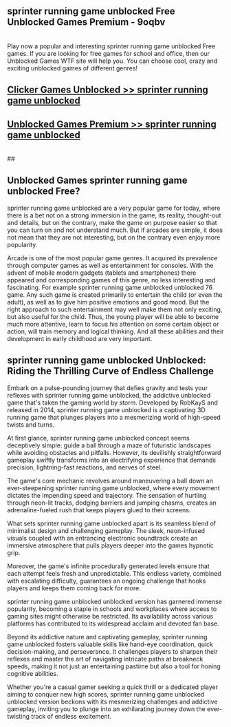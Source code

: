 ## sprinter running game unblocked Free Unblocked Games Premium - 9oqbv <br>
<br>
Play now a popular and interesting sprinter running game unblocked Free games. If you are looking for free games for school and office, then our Unblocked Games WTF site will help you. You can choose cool, crazy and exciting unblocked games of different genres!


##  [Clicker Games Unblocked >> sprinter running game unblocked](http://freeplayer.one?title=sprinter_running_game_unblocked&ref=05)

##  [Unblocked Games Premium >> sprinter running game unblocked](http://freeplayer.one?title=sprinter_running_game_unblocked&ref=05)
  <br>
  ##



## Unblocked Games sprinter running game unblocked Free?

sprinter running game unblocked are a very popular game for today, where there is a bet not on a strong immersion in the game, its reality, thought-out and details, but on the contrary, make the game on purpose easier so that you can turn on and not understand much. But if arcades are simple, it does not mean that they are not interesting, but on the contrary even enjoy more popularity.

Arcade is one of the most popular game genres. It acquired its prevalence through computer games as well as entertainment for consoles. With the advent of mobile modern gadgets (tablets and smartphones) there appeared and corresponding games of this genre, no less interesting and fascinating. For example sprinter running game unblocked unblocked 76 game. Any such game is created primarily to entertain the child (or even the adult), as well as to give him positive emotions and good mood. But the right approach to such entertainment may well make them not only exciting, but also useful for the child. Thus, the young player will be able to become much more attentive, learn to focus his attention on some certain object or action, will train memory and logical thinking. And all these abilities and their development in early childhood are very important.

##  sprinter running game unblocked Unblocked: Riding the Thrilling Curve of Endless Challenge

Embark on a pulse-pounding journey that defies gravity and tests your reflexes with sprinter running game unblocked, the addictive unblocked game that's taken the gaming world by storm. Developed by RobKayS and released in 2014, sprinter running game unblocked is a captivating 3D running game that plunges players into a mesmerizing world of high-speed twists and turns.

At first glance, sprinter running game unblocked concept seems deceptively simple: guide a ball through a maze of futuristic landscapes while avoiding obstacles and pitfalls. However, its devilishly straightforward gameplay swiftly transforms into an electrifying experience that demands precision, lightning-fast reactions, and nerves of steel.

The game's core mechanic revolves around maneuvering a ball down an ever-steepening sprinter running game unblocked, where every movement dictates the impending speed and trajectory. The sensation of hurtling through neon-lit tracks, dodging barriers and jumping chasms, creates an adrenaline-fueled rush that keeps players glued to their screens.

What sets sprinter running game unblocked apart is its seamless blend of minimalist design and challenging gameplay. The sleek, neon-infused visuals coupled with an entrancing electronic soundtrack create an immersive atmosphere that pulls players deeper into the games hypnotic grip.

Moreover, the game's infinite procedurally generated levels ensure that each attempt feels fresh and unpredictable. This endless variety, combined with escalating difficulty, guarantees an ongoing challenge that hooks players and keeps them coming back for more.

sprinter running game unblocked unblocked version has garnered immense popularity, becoming a staple in schools and workplaces where access to gaming sites might otherwise be restricted. Its availability across various platforms has contributed to its widespread acclaim and devoted fan base.

Beyond its addictive nature and captivating gameplay, sprinter running game unblocked fosters valuable skills like hand-eye coordination, quick decision-making, and perseverance. It challenges players to sharpen their reflexes and master the art of navigating intricate paths at breakneck speeds, making it not just an entertaining pastime but also a tool for honing cognitive abilities.

Whether you're a casual gamer seeking a quick thrill or a dedicated player aiming to conquer new high scores, sprinter running game unblocked unblocked version beckons with its mesmerizing challenges and addictive gameplay, inviting you to plunge into an exhilarating journey down the ever-twisting track of endless excitement.